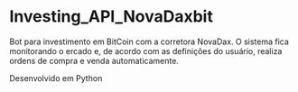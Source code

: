 # Investing_API_NovaDaxbit

Bot para investimento em BitCoin com a corretora NovaDax.
O sistema fica monitorando o ercado e, de acordo com as definições do usuário, realiza ordens de compra e venda automaticamente.

Desenvolvido em Python